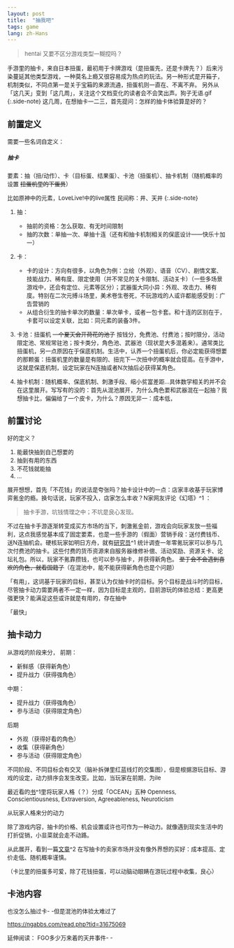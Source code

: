 ```yaml
---
layout: post
title:  "抽我吧"
tags: game
lang: zh-Hans
---
```

><font size=2> hentai
><font size=2>又要不区分游戏类型一糊搅吗？

手游里的抽卡，来自日本扭蛋，最初用于卡牌游戏（是扭蛋先，还是卡牌先？）后来污染蔓延其他类型游戏，一种莫名上瘾又很容易成为热点的玩法。另一种形式是开箱子，机制类似，不同点第一是关于宝箱的来源流通，扭蛋机则一直在、不离不弃。
另外从「这几天」变到「这几周」，关注这个文档变化的读者会不会笑出声。狗子无语.gif
{:.side-note}
这几周，在想抽卡一二三，首先提问：怎样的抽卡体验算是好的？

## 前置定义

需要一些名词自定义：
##### 抽卡
要素：抽（扭/动作）、卡（目标蛋、结果蛋）、卡池（扭蛋机）、抽卡机制（随机概率的设置
~~扭蛋机里的下蛋员~~）

比如原神中的元素，LoveLive!中的live属性
民间称：井、天井
{:.side-note}

1. 抽：
    - 抽前的资格：怎么获取、有无时间限制
    - 抽的次数：单抽一次、单抽十连（还有和抽卡机制相关的保底设计——快乐十加一）
2. 卡：
    - 卡的设计：方向有很多，以角色为例：立绘（外观）、语音（CV）、剧情文案、技能战力、稀有度、限定使用（并不常见的关卡限制、活动关卡）（一些多场景游戏中，还会有定位、元素等区分）；武器蛋大同小异：外观、攻击力、稀有度。特别在二次元搏斗场里，美术卷生卷死，不玩游戏的人或许都能感受到：广告营销的
    - 从组合衍生的抽卡单次的数量：单次单卡，或者一包卡套。和十连的区别在于，卡套可以设定关联，比如：同元素的装备3件。

3. 卡池：扭蛋机
~~一个夏天会开荷花的池子~~
按钱分，免费池、付费池；按时限分，活动限定池、常规常驻池；按卡类分，角色池、武器池（现状是大多混着来）。通常类比扭蛋机，另一点原因在于保底机制。生活中，认养一个扭蛋机后，你必定能获得想要的那颗蛋：扭蛋机里的数量是有限的、扭完下一次扭中的概率就会提高。在手游中，这就是保底机制，设定玩家在N连抽或者N次抽后必获得某角色。

4. 抽卡机制：随机概率、保底机制、刺激手段、缩小贫富差距...具体数学相关的并不会在这里展开。写写有的没的：首先从混池展开，为什么角色要和武器混在一起抽？我想抽卡比，偏偏给了一个皮卡，为什么？原因无非一：成本低，


## 前置讨论

好的定义？
1. 能最快抽到自己想要的
2. 抽到有用的东西
3. 不花钱就能抽
4. ...

展开想想，首先「不花钱」的说法是夸张吗？抽卡设计中的一点：店家丰收基于玩家博弈氪金的瘾。换句话说，玩家不投入，店家怎么丰收？N家网友评论《幻塔》^1
：

> 抽卡手游，坑钱情理之中；不坑是良心发现。

不过在抽卡手游逐渐转变成买方市场的当下，刺激氪金前，游戏会向玩家发放一些福利，这点我感觉基本成了固定要素，也是一些手游的（假面）营销手段：送付费钱币、送N连抽机会。硬核玩家如明日方舟，就有[研究员](https://ngabbs.com/read.php?tid=31675069)^1
统计调查一年零氪玩家可以参与几次付费池的抽卡。这些付费的货币资源来自服务器维修补偿、活动奖励、资源关卡、论坛礼包。所以，玩家不氪靠攒钱，也可以参与抽卡，并获得新角色。
~~至于会不会遇到喜欢的角色，就看国籍了~~（在混池中，能不能获得新角色也是个问题）

「有用」，这词基于玩家的目标，甚至认为仅抽卡时的目标。另个目标是战斗时的目标，尽管抽卡动力需要两者不一定一样，因为目标是主观的，目前游玩的体验总结：更高更强更快？能满足这些或许就是有用的，存在抽中


「最快」


## 抽卡动力

从游戏的阶段来分，
前期：
- 新鲜感（获得新角色）
- 提升战力（获得强角色）

中期：
- 提升战力（获得强角色）
- 参与活动（获得限定角色）

后期
- 外观（获得好看的角色）
- 收集（获得新角色）
- 参与活动（获得限定角色）


不同阶段、不同目标会有交叉（脑补拆弹里红蓝线灯的交集图），但是根据游玩目标、游戏的设定，动力排序会发生改变。比如，当玩家在前期，为ile

最近看的[书](https://book.douban.com/subject/35193959/)^1里将玩家人格（？）分成「OCEAN」五种
Openness, Conscientiousness, Extraversion, Agreeableness, Neuroticism

从玩家人格来分的动力

除了游戏内容，抽卡的价格、机会设置或许也可作为一种动力。就像遇到现实生活中的打折促销，小韭菜就会走不动路。

从此展开，看到一篇[文章](http://youxiputao.com/articles/21262)^2
在写抽卡的卖家市场并没有像外界想的买好：成本提高、定价走低、随机概率谨慎。

（卡比里的扭蛋多可爱，除了花钱扭蛋，可以动脑动眼睛在游玩过程中收集，良心）





## 卡池内容

也没怎么抽过卡- -但是混池的体验太难过了



https://ngabbs.com/read.php?tid=31675069
[^1]:[网友的评论](https://ngabbs.com/read.php?pid=606615851&opt=128)
[^1]:[看到现在觉得般般的《游戏设计入门》]()
[^1]:[二次元的抽卡内卷现况](http://youxiputao.com/articles/21262)

延伸阅读：
FGO多少万来着的天井事件- -
